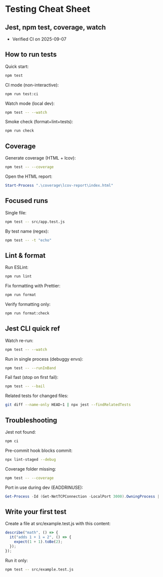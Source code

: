 # Testing Cheat Sheet

## Jest, npm test, coverage, watch

- Verified CI on 2025-09-07

## How to run tests

Quick start:

```bash
npm test
```

CI mode (non-interactive):

```bash
npm run test:ci
```

Watch mode (local dev):

```bash
npm test -- --watch
```

Smoke check (format+lint+tests):

```bash
npm run check
```

## Coverage

Generate coverage (HTML + lcov):

```bash
npm test -- --coverage
```

Open the HTML report:

```powershell
Start-Process ".\coverage\lcov-report\index.html"
```

## Focused runs

Single file:

```bash
npm test -- src/app.test.js
```

By test name (regex):

```bash
npm test -- -t "echo"
```

## Lint & format

Run ESLint:

```bash
npm run lint
```

Fix formatting with Prettier:

```bash
npm run format
```

Verify formatting only:

```bash
npm run format:check
```

## Jest CLI quick ref

Watch re-run:

```bash
npm test -- --watch
```

Run in single process (debuggy envs):

```bash
npm test -- --runInBand
```

Fail fast (stop on first fail):

```bash
npm test -- --bail
```

Related tests for changed files:

```bash
git diff --name-only HEAD~1 | npx jest --findRelatedTests
```

## Troubleshooting

Jest not found:

```bash
npm ci
```

Pre-commit hook blocks commit:

```bash
npx lint-staged --debug
```

Coverage folder missing:

```bash
npm test -- --coverage
```

Port in use during dev (EADDRINUSE):

```powershell
Get-Process -Id (Get-NetTCPConnection -LocalPort 3000).OwningProcess | Stop-Process -Force
```

## Write your first test

Create a file at src/example.test.js with this content:

```javascript
describe("math", () => {
  it("adds 1 + 1 = 2", () => {
    expect(1 + 1).toBe(2);
  });
});
```

Run it only:

```bash
npm test -- src/example.test.js
```
